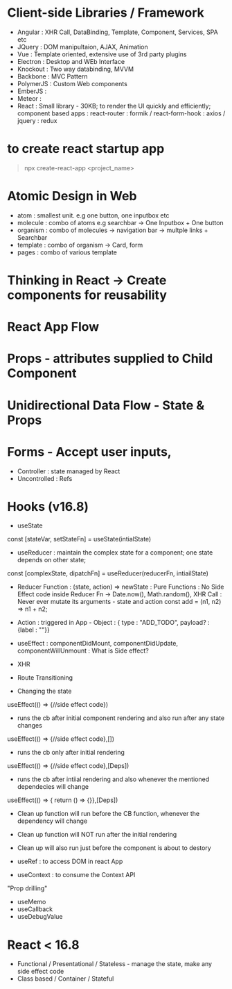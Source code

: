 # Client-side Libraries / Framework
- Angular : XHR Call, DataBinding, Template, Component, Services, SPA etc 
- JQuery : DOM manipultaion, AJAX, Animation
- Vue : Template oriented, extensive use of 3rd party plugins
- Electron : Desktop and WEb Interface
- Knockout : Two way databinding, MVVM
- Backbone : MVC Pattern
- PolymerJS : Custom Web components
- EmberJS : 
- Meteor : 
- React : Small library - 30KB; to render the UI quickly and efficiently; component based apps
    : react-router
    : formik / react-form-hook
    : axios / jquery
    : redux

# to create react startup app
> npx create-react-app <project_name>

# Atomic Design in Web
- atom : smallest unit. e.g one button, one inputbox etc
- molecule : combo of atoms e.g searchbar -> One Inputbox + One button
- organism : combo of molecules -> navigation bar -> multple links + Searchbar
- template : combo of organism -> Card, form
- pages : combo of various template

# Thinking in React -> Create components for reusability

# React App Flow


# Props - attributes supplied to Child Component
# Unidirectional Data Flow - State & Props
# Forms - Accept user inputs, 
- Controller : state managed by React
- Uncontrolled : Refs

# Hooks (v16.8)
- useState

const [stateVar, setStateFn] = useState(intialState)

- useReducer : maintain the complex state for a component; one state depends on other state;

 const [complexState, dipatchFn] = useReducer(reducerFn, intiailState)

 - Reducer Function : (state, action) => newState
 : Pure Functions 
 : No Side Effect code inside Reducer Fn -> Date.now(), Math.random(), XHR Call
 : Never ever mutate its arguments - state and action
  const add = (n1, n2) => n1 + n2;

  - Action : triggered in App - Object : { type : "ADD_TODO", payload? : {label : ""}}

- useEffect : componentDidMount, componentDidUpdate, componentWillUnmount
: What is Side effect?
- XHR
- Route Transitioning
- Changing the state

useEffect(() => {//side effect code})
- runs the cb after initial component rendering and also run after any state changes

useEffect(() => {//side effect code},[])
- runs the cb only after initial rendering

useEffect(() => {//side effect code},[Deps])
- runs the cb after intiial rendering and also whenever the mentioned dependecies will change


useEffect(() => { return () => {}},[Deps])
- Clean up function will run before the CB function, whenever the dependency will change
- Clean up function will NOT run after the initial rendering
- Clean up will also run just before the component is about to destory










- useRef : to access DOM in react App
- useContext : to consume the Context API

"Prop drilling"








- useMemo
- useCallback
- useDebugValue


# React < 16.8
- Functional / Presentational / Stateless - manage the state, make any side effect code
- Class based / Container / Stateful
